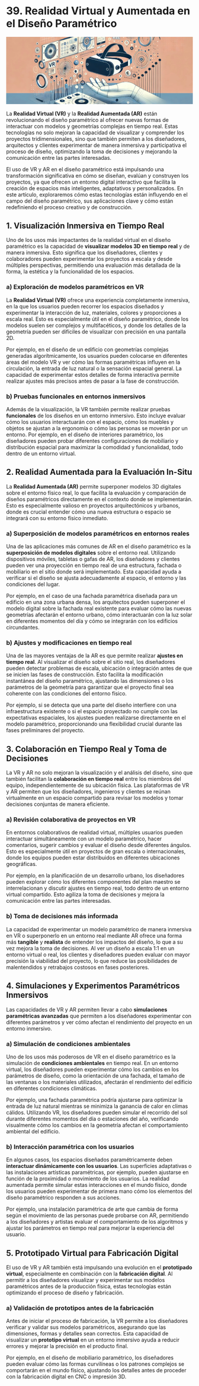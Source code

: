 # 39. Realidad Virtual y Aumentada en el Diseño Paramétrico

![imagen31-clase39](seccion8-imagenes/2024-09-28_14-12-55-91dbef3e84cfe55a0fda93a34dba0e72.webp)

La **Realidad Virtual (VR)** y la **Realidad Aumentada (AR)** están revolucionando el diseño paramétrico al ofrecer nuevas formas de
interactuar con modelos y geometrías complejas en tiempo real. Estas tecnologías no solo mejoran la capacidad de visualizar y comprender los
proyectos tridimensionales, sino que también permiten a los diseñadores, arquitectos y clientes experimentar de manera inmersiva y participativa
el proceso de diseño, optimizando la toma de decisiones y mejorando la comunicación entre las partes interesadas.

El uso de VR y AR en el diseño paramétrico está impulsando una transformación significativa en cómo se diseñan, evalúan y construyen los
proyectos, ya que ofrecen un entorno digital interactivo que facilita la creación de espacios más inteligentes, adaptativos y personalizados. En
este artículo, exploraremos cómo estas tecnologías están influyendo en el campo del diseño paramétrico, sus aplicaciones clave y cómo están
redefiniendo el proceso creativo y de construcción.

## 1. **Visualización Inmersiva en Tiempo Real**

Uno de los usos más impactantes de la realidad virtual en el diseño paramétrico es la capacidad de **visualizar modelos 3D en tiempo real** y
de manera inmersiva. Esto significa que los diseñadores, clientes y colaboradores pueden experimentar los proyectos a escala y desde
múltiples perspectivas, permitiendo una evaluación más detallada de la forma, la estética y la funcionalidad de los espacios.

### a) Exploración de modelos paramétricos en VR

La **Realidad Virtual (VR)** ofrece una experiencia completamente inmersiva, en la que los usuarios pueden recorrer los espacios diseñados
y experimentar la interacción de luz, materiales, colores y proporciones a escala real. Esto es especialmente útil en el diseño paramétrico, donde
los modelos suelen ser complejos y multifacéticos, y donde los detalles de la geometría pueden ser difíciles de visualizar con precisión en una
pantalla 2D.

Por ejemplo, en el diseño de un edificio con geometrías complejas generadas algorítmicamente, los usuarios pueden colocarse en diferentes
áreas del modelo VR y ver cómo las formas paramétricas influyen en la circulación, la entrada de luz natural o la sensación espacial general.
La capacidad de experimentar estos detalles de forma interactiva permite realizar ajustes más precisos antes de pasar a la fase de construcción.

### b) Pruebas funcionales en entornos inmersivos

Además de la visualización, la VR también permite realizar pruebas **funcionales** de los diseños en un entorno inmersivo. Esto incluye
evaluar cómo los usuarios interactuarán con el espacio, cómo los muebles y objetos se ajustan a la ergonomía o cómo las personas se moverán por un
entorno. Por ejemplo, en el diseño de interiores paramétrico, los diseñadores pueden probar diferentes configuraciones de mobiliario y
distribución espacial para maximizar la comodidad y funcionalidad, todo dentro de un entorno virtual.

## 2. **Realidad Aumentada para la Evaluación In-Situ**

La **Realidad Aumentada (AR)** permite superponer modelos 3D digitales sobre el entorno físico real, lo que facilita la evaluación y comparación
de diseños paramétricos directamente en el contexto donde se implementarán. Esto es especialmente valioso en proyectos arquitectónicos
y urbanos, donde es crucial entender cómo una nueva estructura o espacio se integrará con su entorno físico inmediato.

### a) Superposición de modelos paramétricos en entornos reales

Una de las aplicaciones más comunes de AR en el diseño paramétrico es la **superposición de modelos digitales** sobre el entorno real. Utilizando
dispositivos móviles, tabletas o gafas de AR, los diseñadores y clientes pueden ver una proyección en tiempo real de una estructura, fachada o
mobiliario en el sitio donde será implementado. Esta capacidad ayuda a verificar si el diseño se ajusta adecuadamente al espacio, el entorno y
las condiciones del lugar.

Por ejemplo, en el caso de una fachada paramétrica diseñada para un edificio en una zona urbana densa, los arquitectos pueden superponer el
modelo digital sobre la fachada real existente para evaluar cómo las nuevas geometrías afectarán el entorno urbano, cómo interactuarán con la
luz solar en diferentes momentos del día y cómo se integrarán con los edificios circundantes.

### b) Ajustes y modificaciones en tiempo real

Una de las mayores ventajas de la AR es que permite realizar **ajustes en tiempo real**. Al visualizar el diseño sobre el sitio real, los
diseñadores pueden detectar problemas de escala, ubicación o integración antes de que se inicien las fases de construcción. Esto facilita la
modificación instantánea del diseño paramétrico, ajustando las dimensiones o los parámetros de la geometría para garantizar que el
proyecto final sea coherente con las condiciones del entorno físico.

Por ejemplo, si se detecta que una parte del diseño interfiere con una infraestructura existente o si el espacio proyectado no cumple con las
expectativas espaciales, los ajustes pueden realizarse directamente en el modelo paramétrico, proporcionando una flexibilidad crucial durante
las fases preliminares del proyecto.

## 3. **Colaboración en Tiempo Real y Toma de Decisiones**

La VR y AR no solo mejoran la visualización y el análisis del diseño, sino que también facilitan la **colaboración en tiempo real** entre los
miembros del equipo, independientemente de su ubicación física. Las plataformas de VR y AR permiten que los diseñadores, ingenieros y
clientes se reúnan virtualmente en un espacio compartido para revisar los modelos y tomar decisiones conjuntas de manera eficiente.

### a) Revisión colaborativa de proyectos en VR

En entornos colaborativos de realidad virtual, múltiples usuarios pueden interactuar simultáneamente con un modelo paramétrico, hacer comentarios,
sugerir cambios y evaluar el diseño desde diferentes ángulos. Esto es especialmente útil en proyectos de gran escala o internacionales, donde
los equipos pueden estar distribuidos en diferentes ubicaciones geográficas.

Por ejemplo, en la planificación de un desarrollo urbano, los diseñadores pueden explorar cómo los diferentes componentes del plan
maestro se interrelacionan y discutir ajustes en tiempo real, todo dentro de un entorno virtual compartido. Esto agiliza la toma de
decisiones y mejora la comunicación entre las partes interesadas.

### b) Toma de decisiones más informada

La capacidad de experimentar un modelo paramétrico de manera inmersiva en VR o superponerlo en un entorno real mediante AR ofrece una forma más
**tangible** y **realista** de entender los impactos del diseño, lo que a su vez mejora la toma de decisiones. Al ver un diseño a escala 1:1 en
un entorno virtual o real, los clientes y diseñadores pueden evaluar con mayor precisión la viabilidad del proyecto, lo que reduce las
posibilidades de malentendidos y retrabajos costosos en fases posteriores.

## 4. **Simulaciones y Experimentos Paramétricos Inmersivos**

Las capacidades de VR y AR permiten llevar a cabo **simulaciones paramétricas avanzadas** que permiten a los diseñadores experimentar con
diferentes parámetros y ver cómo afectan el rendimiento del proyecto en un entorno inmersivo.

### a) Simulación de condiciones ambientales

Uno de los usos más poderosos de VR en el diseño paramétrico es la simulación de **condiciones ambientales** en tiempo real. En un entorno
virtual, los diseñadores pueden experimentar cómo los cambios en los parámetros de diseño, como la orientación de una fachada, el tamaño de
las ventanas o los materiales utilizados, afectarán el rendimiento del edificio en diferentes condiciones climáticas.

Por ejemplo, una fachada paramétrica podría ajustarse para optimizar la entrada de luz natural mientras se minimiza la ganancia de calor en
climas cálidos. Utilizando VR, los diseñadores pueden simular el recorrido del sol durante diferentes momentos del día o estaciones del
año, verificando visualmente cómo los cambios en la geometría afectan el comportamiento ambiental del edificio.

### b) Interacción paramétrica con los usuarios

En algunos casos, los espacios diseñados paramétricamente deben **interactuar dinámicamente con los usuarios**. Las superficies
adaptativas o las instalaciones artísticas paramétricas, por ejemplo, pueden ajustarse en función de la proximidad o movimiento de los
usuarios. La realidad aumentada permite simular estas interacciones en el mundo físico, donde los usuarios pueden experimentar de primera mano
cómo los elementos del diseño paramétrico responden a sus acciones.

Por ejemplo, una instalación paramétrica de arte que cambia de forma según el movimiento de las personas puede probarse con AR, permitiendo a
los diseñadores y artistas evaluar el comportamiento de los algoritmos y ajustar los parámetros en tiempo real para mejorar la experiencia del
usuario.

## 5. **Prototipado Virtual para Fabricación Digital**

El uso de VR y AR también está impulsando una evolución en el **prototipado virtual**, especialmente en combinación con la
**fabricación digital**. Al permitir a los diseñadores visualizar y experimentar sus modelos paramétricos antes de la producción física,
estas tecnologías están optimizando el proceso de diseño y fabricación.

### a) Validación de prototipos antes de la fabricación

Antes de iniciar el proceso de fabricación, la VR permite a los diseñadores verificar y validar sus modelos paramétricos, asegurando que
las dimensiones, formas y detalles sean correctos. Esta capacidad de visualizar un **prototipo virtual** en un entorno inmersivo ayuda a
reducir errores y mejorar la precisión en el producto final.

Por ejemplo, en el diseño de mobiliario paramétrico, los diseñadores pueden evaluar cómo las formas curvilíneas o los patrones complejos se
comportarán en el mundo físico, ajustando los detalles antes de proceder con la fabricación digital en CNC o impresión 3D.